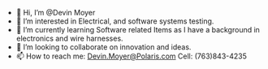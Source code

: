 - 👋 Hi, I’m @Devin Moyer
- 👀 I’m interested in Electrical, and software systems testing. 
- 🌱 I’m currently learning Software related Items as I have a background in electronics and wire harnesses. 
- 💞️ I’m looking to collaborate on innovation and ideas. 
- 📫 How to reach me:
  Devin.Moyer@Polaris.com
  Cell: (763)843-4235

<!---
DevMoyer/DevMoyer is a ✨ special ✨ repository because its `README.md` (this file) appears on your GitHub profile.
You can click the Preview link to take a look at your changes.
--->
